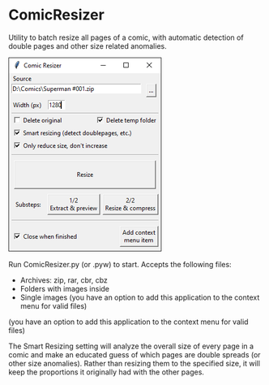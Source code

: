 # ComicResizer
Utility to batch resize all pages of a comic, with automatic detection of double pages and other size related anomalies.

![Screenshot](https://github.com/Tyronnosaurus/ComicResizer/blob/master/screenshot.PNG?raw=true)

Run ComicResizer.py (or .pyw) to start. Accepts the following files:
- Archives: zip, rar, cbr, cbz
- Folders with images inside
- Single images
(you have an option to add this application to the context menu for valid files)

(you have an option to add this application to the context menu for valid files)

The Smart Resizing setting will analyze the overall size of every page in a comic and make an educated guess of which pages
are double spreads (or other size anomalies). Rather than resizing them to the specified size, it will keep the proportions
it originally had with the other pages.
